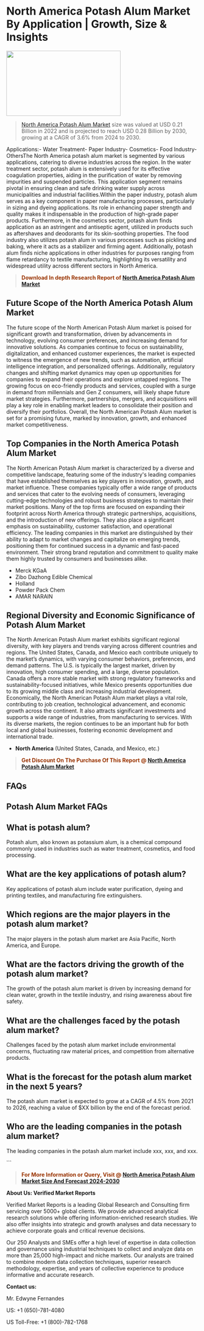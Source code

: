 <p><h1>North America Potash Alum Market By Application | Growth, Size & Insights</h1><p><img class="aligncenter size-medium wp-image-105565" src="https://ffe5etoiles.com/wp-content/uploads/2025/01/MST7-300x171.png" alt="" width="300" height="171" /></p><blockquote><p><a href="https://www.verifiedmarketreports.com/download-sample/?rid=594540&utm_source=Github-NA&utm_medium=377" target="_blank">North America Potash Alum Market</a> size was valued at USD 0.21 Billion in 2022 and is projected to reach USD 0.28 Billion by 2030, growing at a CAGR of 3.6% from 2024 to 2030.</p></blockquote>Applications:- Water Treatment- Paper Industry- Cosmetics- Food Industry- OthersThe North America potash alum market is segmented by various applications, catering to diverse industries across the region. In the water treatment sector, potash alum is extensively used for its effective coagulation properties, aiding in the purification of water by removing impurities and suspended particles. This application segment remains pivotal in ensuring clean and safe drinking water supply across municipalities and industrial facilities.Within the paper industry, potash alum serves as a key component in paper manufacturing processes, particularly in sizing and dyeing applications. Its role in enhancing paper strength and quality makes it indispensable in the production of high-grade paper products. Furthermore, in the cosmetics sector, potash alum finds application as an astringent and antiseptic agent, utilized in products such as aftershaves and deodorants for its skin-soothing properties. The food industry also utilizes potash alum in various processes such as pickling and baking, where it acts as a stabilizer and firming agent. Additionally, potash alum finds niche applications in other industries for purposes ranging from flame retardancy to textile manufacturing, highlighting its versatility and widespread utility across different sectors in North America.</p><blockquote><p><span style="color: #993300;"><strong>Download In depth Research Report of <a href="https://www.verifiedmarketreports.com/download-sample/?rid=594540&utm_source=Github-NA&utm_medium=377">North America Potash Alum Market</a></strong></span></p></blockquote><h2>Future Scope of the North America Potash Alum Market</h2><p>The future scope of the North American Potash Alum market is poised for significant growth and transformation, driven by advancements in technology, evolving consumer preferences, and increasing demand for innovative solutions. As companies continue to focus on sustainability, digitalization, and enhanced customer experiences, the market is expected to witness the emergence of new trends, such as automation, artificial intelligence integration, and personalized offerings. Additionally, regulatory changes and shifting market dynamics may open up opportunities for companies to expand their operations and explore untapped regions. The growing focus on eco-friendly products and services, coupled with a surge in demand from millennials and Gen Z consumers, will likely shape future market strategies. Furthermore, partnerships, mergers, and acquisitions will play a key role in enabling market leaders to consolidate their position and diversify their portfolios. Overall, the North American Potash Alum market is set for a promising future, marked by innovation, growth, and enhanced market competitiveness.</p><h2>Top Companies in the North America Potash Alum Market</h2><p>The North American Potash Alum market is characterized by a diverse and competitive landscape, featuring some of the industry's leading companies that have established themselves as key players in innovation, growth, and market influence. These companies typically offer a wide range of products and services that cater to the evolving needs of consumers, leveraging cutting-edge technologies and robust business strategies to maintain their market positions. Many of the top firms are focused on expanding their footprint across North America through strategic partnerships, acquisitions, and the introduction of new offerings. They also place a significant emphasis on sustainability, customer satisfaction, and operational efficiency. The leading companies in this market are distinguished by their ability to adapt to market changes and capitalize on emerging trends, positioning them for continued success in a dynamic and fast-paced environment. Their strong brand reputation and commitment to quality make them highly trusted by consumers and businesses alike.</p><p><ul><li>Merck KGaA </li><li> Zibo Dazhong Edible Chemical </li><li> Holland </li><li> Powder Pack Chem </li><li> AMAR NARAIN</li></ul></p><h2>Regional Diversity and Economic Significance of Potash Alum Market</h2><p>The North American Potash Alum market exhibits significant regional diversity, with key players and trends varying across different countries and regions. The United States, Canada, and Mexico each contribute uniquely to the market’s dynamics, with varying consumer behaviors, preferences, and demand patterns. The U.S. is typically the largest market, driven by innovation, high consumer spending, and a large, diverse population. Canada offers a more stable market with strong regulatory frameworks and sustainability-focused initiatives, while Mexico presents opportunities due to its growing middle class and increasing industrial development. Economically, the North American Potash Alum market plays a vital role, contributing to job creation, technological advancement, and economic growth across the continent. It also attracts significant investments and supports a wide range of industries, from manufacturing to services. With its diverse markets, the region continues to be an important hub for both local and global businesses, fostering economic development and international trade.</p><ul> <li><strong>North America</strong> (United States, Canada, and Mexico, etc.)</li></ul><blockquote><p><span style="color: #993300;"><strong>Get Discount On The Purchase Of This Report @ <a href="https://www.verifiedmarketreports.com/ask-for-discount/?rid=594540&utm_source=Github-NA&utm_medium=377">North America Potash Alum Market</a></strong></span></p></blockquote><h2>FAQs</h2><p> <h2>Potash Alum Market FAQs</h1> <h2>What is potash alum?</div><div></h2> <p>Potash alum, also known as potassium alum, is a chemical compound commonly used in industries such as water treatment, cosmetics, and food processing.</p> <h2>What are the key applications of potash alum?</div><div></h2> <p>Key applications of potash alum include water purification, dyeing and printing textiles, and manufacturing fire extinguishers.</p> <h2>Which regions are the major players in the potash alum market?</div><div></h2> <p>The major players in the potash alum market are Asia Pacific, North America, and Europe.</p> <h2>What are the factors driving the growth of the potash alum market?</div><div></h2> <p>The growth of the potash alum market is driven by increasing demand for clean water, growth in the textile industry, and rising awareness about fire safety.</p> <h2>What are the challenges faced by the potash alum market?</div><div></h2> <p>Challenges faced by the potash alum market include environmental concerns, fluctuating raw material prices, and competition from alternative products.</p> <h2>What is the forecast for the potash alum market in the next 5 years?</div><div></h2> <p>The potash alum market is expected to grow at a CAGR of 4.5% from 2021 to 2026, reaching a value of $XX billion by the end of the forecast period.</p> <h2>Who are the leading companies in the potash alum market?</div><div></h2> <p>The leading companies in the potash alum market include xxx, xxx, and xxx.</p> <!-- You can continue adding more FAQs and their respective answers here --></body></html>```</p><blockquote><p><span style="color: #993300;"><strong>For More Information or Query, Visit @ <a href="https://www.verifiedmarketreports.com/product/potash-alum-market/">North America Potash Alum Market Size And Forecast 2024-2030</a></strong></span></p></blockquote><p><strong>About Us: Verified Market Reports</strong></p><p>Verified Market Reports is a leading Global Research and Consulting firm servicing over 5000+ global clients. We provide advanced analytical research solutions while offering information-enriched research studies. We also offer insights into strategic and growth analyses and data necessary to achieve corporate goals and critical revenue decisions.</p><p>Our 250 Analysts and SMEs offer a high level of expertise in data collection and governance using industrial techniques to collect and analyze data on more than 25,000 high-impact and niche markets. Our analysts are trained to combine modern data collection techniques, superior research methodology, expertise, and years of collective experience to produce informative and accurate research.</p><p><strong>Contact us:</strong></p><p>Mr. Edwyne Fernandes</p><p>US: +1 (650)-781-4080</p><p>US Toll-Free: +1 (800)-782-1768</p>
